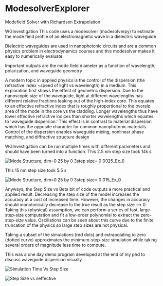 # ModesolverExplorer
Modefield Solver with Richardson Extrapolation

WGInvestigation
This code uses a modesolver (modesolverpy) to estimate the mode field profile of an electromagnetic wave in a dielectric waveguide

Dielectric waveguides are used in nanophotonic circuits and are a common physics problem in electrodynamics courses 
and this modesolver makes it easy to numerically evaluate. 

Important outputs are the mode field diameter as a function of wavelength, polarization, and waveguide geometry

A modern topic in applied physics is the control of the dispersion (the refractive index ~speed of light vs wavelength) in a medium.
This exploration first shows the effect of geometric dispersion. Due to the nanoscopic size of the waveguide, light at different wavelengths
has different relative fractions leaking out of the high-index core. This equates to an effective refractive index that is roughly proportional
to the overalp area of the mode in the core vs the cladding. Longer wavelengths thus have lower effective refractive indices than shorter wavelengths
which equates to 'waveguide dispersion.' This effect is in contrast to material dispersion which has the opposite character for
common nanophotonic materials. Control of the dispersion enables waveguide mixing, nonlinear phase matching, and diffractive structure design

WGInvestigation can be run multiple times with different parameters and should have been turned into a function. This 2.5 nm step size took 14k s

![Mode Structure, dim=0 25 by 0 3step size= 0 0025_Ex_0](https://user-images.githubusercontent.com/30641156/226085083-67c6e2d3-90d7-4f9c-9865-071c9b0b9fec.png)

This 15 nm step size took 5.5 s

![Mode Structure, dim=0 25 by 0 3step size= 0 015_Ex_0](https://user-images.githubusercontent.com/30641156/226085105-f97d94fc-1a22-4cc1-ad27-f8b72cd3aa52.png)

Anyways, the Step Size vs Beta bit of code outputs a more practical and applied result. Decreasing the step size of the model increases the accuracy
at a cost of increased time. However, the changes in accuracy should monotonically decrease to the true result as the step size --> 0. 
Taking this (physical) assumption, we can perform a series of fast, large-step-size computation and fit a low-order polynomial to extract the 
zero-step-size value. Oscillations can be seen about this curve due to the finite truncation of the physics so large step sizes are not physical.

Taking a subset of the simulations (red dots) and extrapolating to zero (dotted curve) approximates the minimum-step-size simulation
while taking several orders of magnitude less time to compute. 

This was a one day demo program developed at the end of my phd to discuss waveguide dispersion visually

![Simulation Time Vs Step Size](https://user-images.githubusercontent.com/30641156/226084832-62fd76f9-32be-408d-88f7-af21724e1edd.png)

![Step Size vs neffective](https://user-images.githubusercontent.com/30641156/226084833-ec625d6a-f348-4005-b27e-fe6926e757f6.png)
